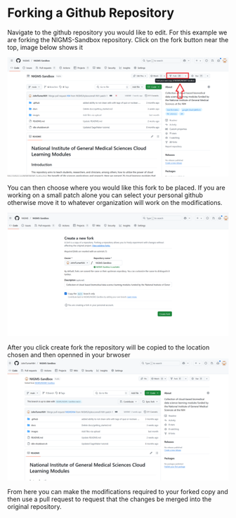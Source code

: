 # Forking a Github Repository

Navigate to the github repository you would like to edit. For this example we are forking the NIGMS-Sandbox repository. Click on the fork button near the top, image below shows it

![](../images/images_for_github_fork/ForkCommand.png)

You can then choose where you would like this fork to be placed. If you are working on a small patch alone you can select your personal github otherwise move it to whatever organization 
will work on the modifications. 

![](../images/images_for_github_fork/CreateLocal.png)

After you click create fork the repository will be copied to the location chosen and then openned in your brwoser
![](../images/images_for_github_fork/final.png)

From here you can make the modifications required to your forked copy and then use a pull request to request that the changes be merged into the original repository.